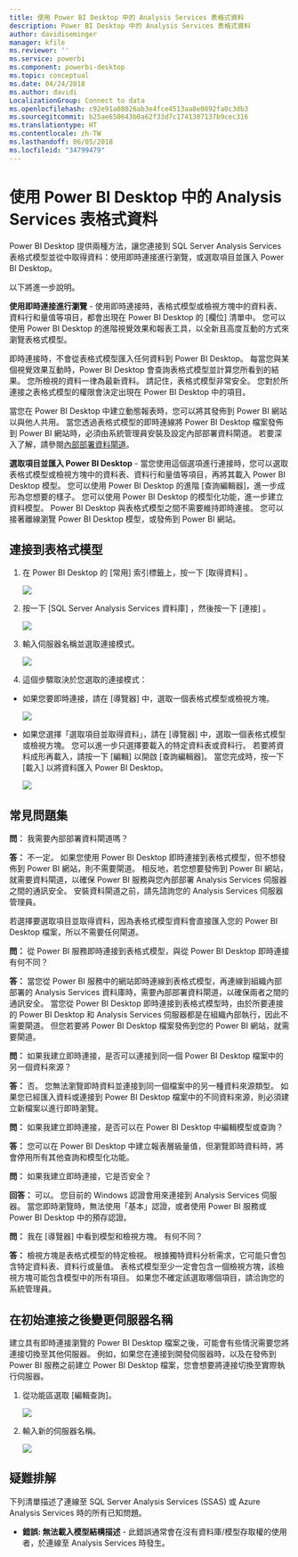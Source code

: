 ```yaml
---
title: 使用 Power BI Desktop 中的 Analysis Services 表格式資料
description: Power BI Desktop 中的 Analysis Services 表格式資料
author: davidiseminger
manager: kfile
ms.reviewer: ''
ms.service: powerbi
ms.component: powerbi-desktop
ms.topic: conceptual
ms.date: 04/24/2018
ms.author: davidi
LocalizationGroup: Connect to data
ms.openlocfilehash: c92e91a08026ab3e4fce4513aa8e0892fa0c3db3
ms.sourcegitcommit: b25ae650643b0a62f33d7c1741307137b9cec316
ms.translationtype: HT
ms.contentlocale: zh-TW
ms.lasthandoff: 06/05/2018
ms.locfileid: "34799479"
---
```

# <a name="using-analysis-services-tabular-data-in-power-bi-desktop"></a>使用 Power BI Desktop 中的 Analysis Services 表格式資料
Power BI Desktop 提供兩種方法，讓您連接到 SQL Server Analysis Services 表格式模型並從中取得資料：使用即時連接進行瀏覽，或選取項目並匯入 Power BI Desktop。

以下將進一步說明。

**使用即時連接進行瀏覽** - 使用即時連接時，表格式模型或檢視方塊中的資料表、資料行和量值等項目，都會出現在 Power BI Desktop 的 [欄位] 清單中。 您可以使用 Power BI Desktop 的進階視覺效果和報表工具，以全新且高度互動的方式來瀏覽表格式模型。

即時連接時，不會從表格式模型匯入任何資料到 Power BI Desktop。 每當您與某個視覺效果互動時，Power BI Desktop 會查詢表格式模型並計算您所看到的結果。 您所檢視的資料一律為最新資料。 請記住，表格式模型非常安全。 您對於所連接之表格式模型的權限會決定出現在 Power BI Desktop 中的項目。

當您在 Power BI Desktop 中建立動態報表時，您可以將其發佈到 Power BI 網站以與他人共用。 當您透過表格式模型的即時連線將 Power BI Desktop 檔案發佈到 Power BI 網站時，必須由系統管理員安裝及設定內部部署資料閘道。 若要深入了解，請參閱[內部部署資料閘道](service-gateway-onprem.md)。

**選取項目並匯入 Power BI Desktop** - 當您使用這個選項進行連接時，您可以選取表格式模型或檢視方塊中的資料表、資料行和量值等項目，再將其載入 Power BI Desktop 模型。 您可以使用 Power BI Desktop 的進階 [查詢編輯器]，進一步成形為您想要的樣子。 您可以使用 Power BI Desktop 的模型化功能，進一步建立資料模型。 Power BI Desktop 與表格式模型之間不需要維持即時連接。 您可以接著離線瀏覽 Power BI Desktop 模型，或發佈到 Power BI 網站。

## <a name="to-connect-to-a-tabular-model"></a>連接到表格式模型
1. 在 Power BI Desktop 的 [常用]  索引標籤上，按一下 [取得資料] 。
   
   ![](media/desktop-analysis-services-tabular-data/pbid_sqlas_getdata.png)
2. 按一下 [SQL Server Analysis Services 資料庫] ，然後按一下 [連接] 。
   
   ![](media/desktop-analysis-services-tabular-data/pbid_sqlas_getdata_as.png)
3. 輸入伺服器名稱並選取連接模式。 
   
   ![](media/desktop-analysis-services-tabular-data/pbid_sqlas_getdata_as_server.png)
4. 這個步驟取決於您選取的連接模式：

* 如果您要即時連接，請在 [導覽器] 中，選取一個表格式模型或檢視方塊。
  
  ![](media/desktop-analysis-services-tabular-data/pbid_sqlas_getdata_as_live.png)
* 如果您選擇「選取項目並取得資料」，請在 [導覽器] 中，選取一個表格式模型或檢視方塊。 您可以進一步只選擇要載入的特定資料表或資料行。 若要將資料成形再載入，請按一下 [編輯] 以開啟 [查詢編輯器]。 當您完成時，按一下 [載入] 以將資料匯入 Power BI Desktop。

  ![](media/desktop-analysis-services-tabular-data/pbid_sqlas_getdata_as_select.png)

## <a name="frequently-asked-questions"></a>常見問題集
**問︰** 我需要內部部署資料閘道嗎？

**答：** 不一定。 如果您使用 Power BI Desktop 即時連接到表格式模型，但不想發佈到 Power BI 網站，則不需要閘道。 相反地，若您想要發佈到 Power BI 網站，就需要資料閘道，以確保 Power BI 服務與您內部部署 Analysis Services 伺服器之間的通訊安全。 安裝資料閘道之前，請先諮詢您的 Analysis Services 伺服器管理員。

若選擇要選取項目並取得資料，因為表格式模型資料會直接匯入您的 Power BI Desktop 檔案，所以不需要任何閘道。

**問：** 從 Power BI 服務即時連接到表格式模型，與從 Power BI Desktop 即時連接有何不同？

**答：** 當您從 Power BI 服務中的網站即時連線到表格式模型，再連線到組織內部部署的 Analysis Services 資料庫時，需要內部部署資料閘道，以確保兩者之間的通訊安全。 當您從 Power BI Desktop 即時連接到表格式模型時，由於所要連接的 Power BI Desktop 和 Analysis Services 伺服器都是在組織內部執行，因此不需要閘道。 但您若要將 Power BI Desktop 檔案發佈到您的 Power BI 網站，就需要閘道。

**問：** 如果我建立即時連接，是否可以連接到同一個 Power BI Desktop 檔案中的另一個資料來源？

**答：** 否。 您無法瀏覽即時資料並連接到同一個檔案中的另一種資料來源類型。 如果您已經匯入資料或連接到 Power BI Desktop 檔案中的不同資料來源，則必須建立新檔案以進行即時瀏覽。

**問：** 如果我建立即時連接，是否可以在 Power BI Desktop 中編輯模型或查詢？

**答：** 您可以在 Power BI Desktop 中建立報表層級量值，但瀏覽即時資料時，將會停用所有其他查詢和模型化功能。

**問：** 如果我建立即時連接，它是否安全？

**回答：** 可以。 您目前的 Windows 認證會用來連接到 Analysis Services 伺服器。 當您即時瀏覽時，無法使用「基本」認證，或者使用 Power BI 服務或 Power BI Desktop 中的預存認證。

**問：** 我在 [導覽器] 中看到模型和檢視方塊。 有何不同？

**答：** 檢視方塊是表格式模型的特定檢視。 根據獨特資料分析需求，它可能只會包含特定資料表、資料行或量值。 表格式模型至少一定會包含一個檢視方塊，該檢視方塊可能包含模型中的所有項目。 如果您不確定該選取哪個項目，請洽詢您的系統管理員。

## <a name="to-change-the-server-name-after-initial-connection"></a>在初始連接之後變更伺服器名稱
建立具有即時連接瀏覽的 Power BI Desktop 檔案之後，可能會有些情況需要您將連接切換至其他伺服器。 例如，如果您在連接到開發伺服器時，以及在發佈到 Power BI 服務之前建立 Power BI Desktop 檔案，您會想要將連接切換至實際執行伺服器。

1. 從功能區選取 [編輯查詢]。
   
   ![](media/desktop-analysis-services-tabular-data/pbid_sqlas_chname_editquery.png)
2. 輸入新的伺服器名稱。
   
   ![](media/desktop-analysis-services-tabular-data/pbid_sqlas_chname_dialog.png)
   
   
## <a name="troubleshooting"></a>疑難排解 
下列清單描述了連線至 SQL Server Analysis Services (SSAS) 或 Azure Analysis Services 時的所有已知問題。 

* **錯誤: 無法載入模型結構描述** - 此錯誤通常會在沒有資料庫/模型存取權的使用者，於連線至 Analysis Services 時發生。

